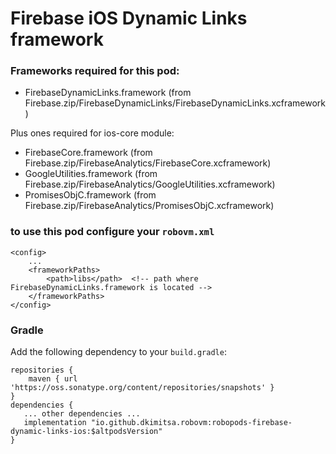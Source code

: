 # Firebase iOS Dynamic Links framework

### Frameworks required for this pod: 
* FirebaseDynamicLinks.framework (from Firebase.zip/FirebaseDynamicLinks/FirebaseDynamicLinks.xcframework)

Plus ones required for ios-core module:
* FirebaseCore.framework (from Firebase.zip/FirebaseAnalytics/FirebaseCore.xcframework)
* GoogleUtilities.framework (from Firebase.zip/FirebaseAnalytics/GoogleUtilities.xcframework)
* PromisesObjC.framework (from Firebase.zip/FirebaseAnalytics/PromisesObjC.xcframework)

### to use this pod configure your `robovm.xml`

```
<config>
    ...
    <frameworkPaths>
        <path>libs</path>  <!-- path where FirebaseDynamicLinks.framework is located -->
    </frameworkPaths>
</config>
```

### Gradle

Add the following dependency to your `build.gradle`:

```
repositories {
    maven { url 'https://oss.sonatype.org/content/repositories/snapshots' }
}
dependencies {
   ... other dependencies ...
   implementation "io.github.dkimitsa.robovm:robopods-firebase-dynamic-links-ios:$altpodsVersion"
}
```
